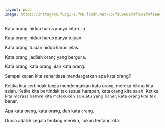```yaml
---
layout: post
image: https://instagram.fupg1-1.fna.fbcdn.net/vp/fa59661d4fc5a1f4feaa496da2b9dc04/5CFD9BF0/t51.2885-15/e35/50882614_2249470081934623_7432482444978594129_n.jpg?_nc_ht=instagram.fupg1-1.fna.fbcdn.net&_nc_cat=107
---
```


Kata orang, hidup harus punya cita-cita.

Kata orang, hidup harus punya tujuan.

Kata orang, tujuan hidup harus jelas.

Kata orang, jadilah orang yang berguna.

Kata orang, kata orang, dan kata orang.

Sampai kapan kita senantiasa mendengarkan apa kata orang?

Ketika kita bertindak tanpa mendengarkan kata orang, mereka bilang kita salah. Ketika kita bertindak tak sesuai harapan, kata orang kita salah. Ketika kita merasa bahwa kita melakukan sesuatu yang benar, kata orang kita tak benar.

Apa kata orang, kata orang, dan kata orang.

Dunia adalah segala tentang mereka, bukan tentang kita.